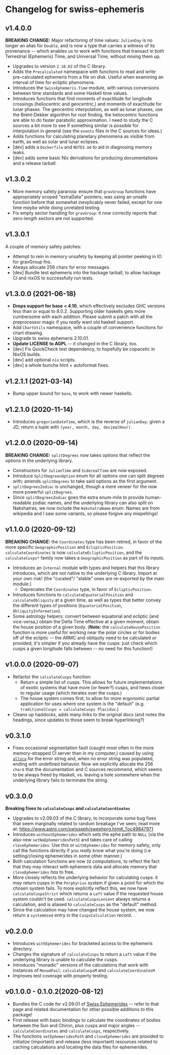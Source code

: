 # Changelog for swiss-ephemeris

## v1.4.0.0

**BREAKING CHANGE:** Major refactoring of time values: `JulianDay` is no longer an alias for `Double`,
and is now a type that carries a witness of its provenance -- which enables us to work with functions that
transact in both Terrestrial (Ephemeris) Time, and Universal Time, without mixing them up.

* Upgrades to version `2.10.02` of the C library.
* Adds the `Precalculated` namespace with functions to read and write pre-calculated
  ephemeris from a file on disk. Useful when examining an interval of time for ecliptic phenomena.
* Introduces the `SwissEphemeris.Time` module, with various conversions between time standards
  and some Haskell time values.
* Introduces functions that find moments of exactitude for longitude crossings (heliocentric and geocentric,) 
  and moments of exactitude for lunar phases. The geocentric interpolation, as well as lunar phases,
  use the Brent-Dekker algorithm for root finding, the heliocentric functions are able to do faster
  parabolic approximation. I need to study the C sources a bit more to see if something similar is possible
  for interpolation in general (see the `events` files in the C sources for ideas.)
* Adds functions for calculating planetary phenomena as visible from earth, as well as solar and lunar eclipses.
* [dev] adds a `Dockerfile` and `NOTES.md` to aid in diagnosing memory leaks.
* [dev] adds some basic Nix derivations for producing documentations and a release tarball.

## v1.3.0.2

* More memory safety paranoia: ensure that `gravGroup` functions have appropriately
  scoped "extraData" pointers; was using an unsafe function before that somewhat inexplicably never failed, except for one time _maybe_ while doing unrelated testing.
* Fix empty sector handling for `gravGroup`: it now correctly reports that zero-length
  sectors are not supported.

## v1.3.0.1 
 
A couple of memory safety patches:

* Attempt to rein in memory unsafety by keeping all pointer peeking in IO for gravGroup fns.
* Always allocate 256 chars for error messages. 
* [dev] Bundle test ephemeris into the hackage tarball, to allow hackage CI and nixOS to
  successfully run tests.

## v1.3.0.0 (2021-06-18)

* **Drops support for base < 4.10**, which effectively excludes GHC versions less
  than or equal to 8.0.2. Supporting older haskells gets more cumbersome with each
  addition. Please submit a patch with all the preprocessor magic if you _really_
  want old haskell support.
* Add `ChartUtils` namespace, with a couple of convenience functions for chart drawing.
* Upgrade to swiss ephemeris 2.10.01.
* **Update LICENSE to AGPL** -- it changed in the C library, too.
* [dev] Fix QuickCheck test dependency, to hopefully be copacetic in NixOS builds.
* [dev] add optional `nix` scripts.
* [dev] a whole buncha hlint + autoformat fixes.

## v1.2.1.1 (2021-03-14)

* Bump upper bound for `base`, to work with newer haskells.

## v1.2.1.0 (2020-11-14)

* Introduces `gregorianDateTime`, which is the reverse of `julianDay`: given a JD, return
  a tuple with `(year, month, day, decimalHour)`.

## v1.2.0.0 (2020-09-14)

**BREAKING CHANGE:** `splitDegrees` now takes options that reflect the options in the underlying library.

* Constructors for `JulianTime` and `SiderealTime` are now exposed.
* Introduce `SplitDegreesOption` enum for all options one can split degrees with; amends `splitDegrees` to take
  said options as the first argument.
* `splitDegreesZodiac` is unchanged, though a mere veneer for the now more powerful `splitDegrees`.
* Since `splitDegreesZodiac` goes the extra enum-mile to provide human-readable zodiac names, and the underlying
  library can also split on Nakshatras, we now include the `NakshatraName` enum. Names are from wikipedia
  and I saw some variants, so please forgive any mispellings!

## v1.1.0.0 (2020-09-12)

**BREAKING CHANGE:** the `Coordinates` type has been retired, in favor of the more specific
`GeographicPosition` and `EclipticPosition`. `calculateCoordinates` is now `calculateEclipticPosition`,
and the `calculateCusps*` family now takes a `GeographicPosition` as part of its inputs.

* Introduces an `Internal` module with types and helpers that this library introduces,
  which are not native to the underlying C library. Import at your own risk! (the "curated"/
  "stable" ones are re-exported by the main module.)
  - Deprecates the `Coordinates` type, in favor of `EclipticPosition`.
* Introduces functions to `calculateEquatorialPosition` and `calculateObliquity` at a given time,
  as well as types that better convey the different types of positions (`EquatorialPosition`, `ObliquityInformation`).
* Some astrology helpers: convert between equatorial and ecliptic (and vice-versa,)
  obtain the Delta Time effective at a given moment, obtain the house position of a given body.
  (**Note:** the `calculateHousePosition` function is more useful for working near the polar circles or for bodies
  off of the ecliptic -- the ARMC and obliquity need to be calculated or provided, it's simpler
  if you already have the cusps: just check which cusps a given longitude falls between -- no need for
  this function!)


## v1.0.0.0 (2020-09-07)

* Refactor the `calculateCusps` function:
  - Return a simple list of cusps. This allows for future implementations of exotic systems
    that have more (or fewer?) cusps, and hews closer to regular usage (which iterates over the cusps.)
  - The house system comes first, to allow for more ergonomic partial application for uses where one system is
    the "default" (e.g. `traditionalCusps = calculateCusps Placidus`.)
* Cleans up haddocks, adds many links to the original docs (and notes the headings, since updates to those
  seem to break hyperlinking?)

## v0.3.1.0

* Fixes occasional segmentation fault (caught most often in the more memory-strapped CI server than in my computer,)
  caused by using [`alloca`](https://hackage.haskell.org/package/base-4.14.0.0/docs/Foreign-Marshal-Alloc.html#v:alloca) for the error string and, when no error string was populated, ending with undefined
  behavior. Now we explicitly allocate the 256 `char`s that the documentation and C sources recommend, which seems to be always
  freed by Haskell, vs. leaving a hole somewhere when the underlying library fails to terminate the string.

## v0.3.0.0

**Breaking fixes to `calculateCusps` and `calculateCoordinates`**

* Upgrades to v2.09.03 of the C library, to incorporate some bug fixes that seem marginally related
  to random breakage I've seen; read more at: https://www.astro.com/swisseph/swephprg.htm#_Toc49847971
* Introduces `withoutEphemerides` which sets the ephe path to `NULL` (via the also new `setNoEphemeridesPath`)
  and takes care of calling `closeEphemerides`. Use this or `withEphemerides` for memory safety,
  only call the functions directly if you _really_ know what you're doing (i.e setting/closing ephemerides
  in some other manner.)
* Both calculation functions are now `IO` computations, to reflect the fact that they may interact
  with ephemeris data and allocate memory that `closeEphemerides` _has_ to free.
* More closely reflects the underlying behavior for calculating cusps: it _may_ return
  cusps in the `Porphyrius` system if given a point for which the chosen system fails. To
  more explicitly reflect this, we now have `calculateCuspsStrict` which returns a `Left` value
  if the requested house system couldn't be used. `calculateCuspsLenient`  always returns a calculation,
  and is aliased to `calculateCusps` as the "default" method.
* Since the calculation may have changed the house system, we now return a `systemUsed` entry
  in the `CuspsCalculation` record.


## v0.2.0.0

* Introduces `withEphemerides` for bracketed access to the ephemeris directory.
* Changes the signature of `calculateCusps` to return a `Left` value if the underlying library
  is unable to calculate the cusps.
* Introduces "monadic" versions of the calculations that work with instances of `MonadFail`:
  `calculateCuspsM` and `calculateCoordinatesM`
* Improves test coverage with property testing.

## v0.1.0.0 - 0.1.0.2(2020-08-12)

* Bundles the C code for v2.09.01 of [Swiss
  Ephemerides](https://www.astro.com/swisseph/swephinfo_e.htm) -- refer to that
  page and related documentation for other possible additions to this package! 
* First release with basic bindings to calculate the coordinates of bodies
  between the Sun and Chiron, plus cusps and major angles --
`calculateCoordinates` and `calculateCusps`, respectively.
* The functions `setEphemeridesPath` and `closeEphemerides` are provided to
  initialize (important) and release (less important) resources related to
  caching calculations and locating the data files for ephemerides.
